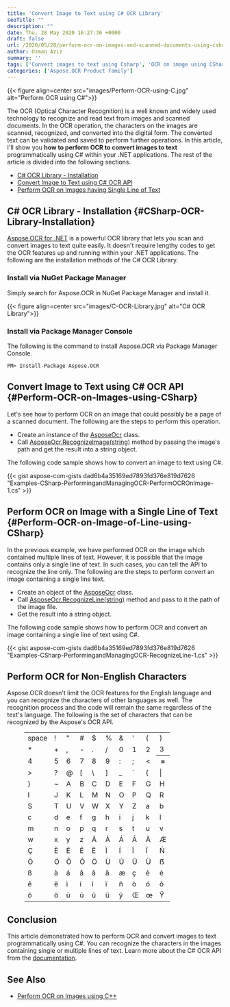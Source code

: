 ```yaml
---
title: 'Convert Image to Text using C# OCR Library'
seoTitle: ""
description: ""
date: Thu, 28 May 2020 16:27:36 +0000
draft: false
url: /2020/05/28/perform-ocr-on-images-and-scanned-documents-using-csharp-vb.net/
author: Usman Aziz
summary: ''
tags: ['Convert images to text using Csharp', 'OCR on image using CSharp', 'Optical Character Recognition using Csharp', 'Perform OCR using CSharp']
categories: ['Aspose.OCR Product Family']
---
```




{{< figure align=center src="images/Perform-OCR-using-C.jpg" alt="Perform OCR using C#">}}


The OCR (Optical Character Recognition) is a well known and widely used technology to recognize and read text from images and scanned documents. In the OCR operation, the characters on the images are scanned, recognized, and converted into the digital form. The converted text can be validated and saved to perform further operations. In this article, I'll show you **how to perform OCR to convert images to text** programmatically using C# within your .NET applications. The rest of the article is divided into the following sections.

*   [C# OCR Library - Installation][1]
*   [Convert Image to Text using C# OCR API][2]
*   [Perform OCR on Images having Single Line of Text][3]

## C# OCR Library - Installation {#CSharp-OCR-Library-Installation}

[Aspose.OCR for .NET][4] is a powerful OCR library that lets you scan and convert images to text quite easily. It doesn't require lengthy codes to get the OCR features up and running within your .NET applications. The following are the installation methods of the C# OCR Library.

### Install via NuGet Package Manager

Simply search for Aspose.OCR in NuGet Package Manager and install it.



{{< figure align=center src="images/C-OCR-Library.jpg" alt="C# OCR Library">}}


### Install via Package Manager Console

The following is the command to install Aspose.OCR via Package Manager Console.

```
PM> Install-Package Aspose.OCR
```

## Convert Image to Text using C# OCR API {#Perform-OCR-on-Images-using-CSharp}

Let's see how to perform OCR on an image that could possibly be a page of a scanned document. The following are the steps to perform this operation.

*   Create an instance of the [AsposeOcr][5] class.
*   Call [AsposeOcr.RecognizeImage(string)][6] method by passing the image's path and get the result into a string object.

The following code sample shows how to convert an image to text using C#.

{{< gist aspose-com-gists dad6b4a35169ed7893fd376e819d7626 "Examples-CSharp-PerformingandManagingOCR-PerformOCROnImage-1.cs" >}}

## Perform OCR on Image with a Single Line of Text {#Perform-OCR-on-Image-of-Line-using-CSharp}

In the previous example, we have performed OCR on the image which contained multiple lines of text. However, it is possible that the image contains only a single line of text. In such cases, you can tell the API to recognize the line only. The following are the steps to perform convert an image containing a single line text.

*   Create an object of the [AsposeOcr][7] class.
*   Call [AsposeOcr.RecognizeLine(string)][8] method and pass to it the path of the image file.
*   Get the result into a string object.

The following code sample shows how to perform OCR and convert an image containing a single line of text using C#.

{{< gist aspose-com-gists dad6b4a35169ed7893fd376e819d7626 "Examples-CSharp-PerformingandManagingOCR-RecognizeLine-1.cs" >}}

## Perform OCR for Non-English Characters

Aspose.OCR doesn't limit the OCR features for the English language and you can recognize the characters of other languages as well. The recognition process and the code will remain the same regardless of the text's language. The following is the set of characters that can be recognized by the Aspose's OCR API.

<figure class="wp-block-table aligncenter is-style-stripes"><table><tbody><tr><td>space</td><td>!</td><td>"</td><td>#</td><td>$</td><td>%</td><td>&amp;</td><td>'</td><td>(</td><td class="has-text-align-left" data-align="left">)</td></tr><tr><td>*</td><td>+</td><td>,</td><td>-</td><td>.</td><td>/</td><td>0</td><td>1</td><td>2</td><td class="has-text-align-left" data-align="left">3 </td></tr><tr><td>4</td><td>5</td><td>6</td><td>7</td><td>8</td><td>9</td><td>:</td><td>;</td><td><</td><th class="has-text-align-left" data-align="left">=</th></tr><tr><td>></td><td>?</td><td>@</td><td>[</td><td>\</td><td>]</td><td>_</td><td>`</td><td>{</td><td class="has-text-align-left" data-align="left">| </td></tr><tr><td>}</td><td>~</td><td>A</td><td>B</td><td>C</td><td>D</td><td>E</td><td>F</td><td>G</td><td class="has-text-align-left" data-align="left">H </td></tr><tr><td>I</td><td>J</td><td>K</td><td>L</td><td>M</td><td>N</td><td>O</td><td>P</td><td>Q</td><td class="has-text-align-left" data-align="left">R</td></tr><tr><td>S</td><td>T</td><td>U</td><td>V</td><td>W</td><td>X</td><td>Y</td><td>Z</td><td>a</td><td class="has-text-align-left" data-align="left">b </td></tr><tr><td>c</td><td>d</td><td>e</td><td>f</td><td>g</td><td>h</td><td>i</td><td>j</td><td>k</td><td class="has-text-align-left" data-align="left">l </td></tr><tr><td>m</td><td>n</td><td>o</td><td>p</td><td>q</td><td>r</td><td>s</td><td>t</td><td>u</td><td class="has-text-align-left" data-align="left">v </td></tr><tr><td>w</td><td>x</td><td>y</td><td>z</td><td>Â</td><td>À</td><td>Á</td><td>Ã</td><td>Ä</td><td class="has-text-align-left" data-align="left">Æ </td></tr><tr><td>Ç</td><td>È</td><td>É</td><td>Ê</td><td>Ë</td><td>Ì</td><td>Í</td><td>Î</td><td>Ï</td><td class="has-text-align-left" data-align="left">Ñ </td></tr><tr><td>Ò</td><td>Ó</td><td>Ô</td><td>Õ</td><td>Ö</td><td>Ù</td><td>Ú</td><td>Û</td><td>Ü</td><td class="has-text-align-left" data-align="left">ẞ </td></tr><tr><td>ß</td><td>à</td><td>á</td><td>â</td><td>ã</td><td>ä</td><td>æ</td><td>ç</td><td>è</td><td class="has-text-align-left" data-align="left">é </td></tr><tr><td>ê</td><td>ë</td><td>ì</td><td>í</td><td>î</td><td>ï</td><td>ñ</td><td>ò</td><td>ó</td><td class="has-text-align-left" data-align="left">ô </td></tr><tr><td>õ</td><td>ö</td><td>ù</td><td>ú</td><td>û</td><td>ü</td><td>ÿ</td><td>Œ</td><td>œ</td><td class="has-text-align-left" data-align="left">Ÿ </td></tr></tbody></table></figure>

## Conclusion

This article demonstrated how to perform OCR and convert images to text programmatically using C#. You can recognize the characters in the images containing single or multiple lines of text. Learn more about the C# OCR API from the [documentation][9].

## See Also

*   [Perform OCR on Images using C++][10]




[1]: #CSharp-OCR-Library-Installation
[2]: #Perform-OCR-on-Images-using-CSharp
[3]: #Perform-OCR-on-Image-of-Line-using-CSharp
[4]: https://products.aspose.com/ocr/net
[5]: https://apireference.aspose.com/ocr/net/aspose.ocr/asposeocr
[6]: https://apireference.aspose.com/ocr/net/aspose.ocr/asposeocr/methods/recognizeimage
[7]: https://apireference.aspose.com/ocr/net/aspose.ocr/asposeocr
[8]: https://apireference.aspose.com/ocr/net/aspose.ocr/asposeocr/methods/recognizeline
[9]: https://docs.aspose.com/display/ocrnet/Product+Overview
[10]: https://blog.aspose.com/2019/10/29/perform-ocr-on-images-in-c-applications-using-aspose.ocr-for-c/





